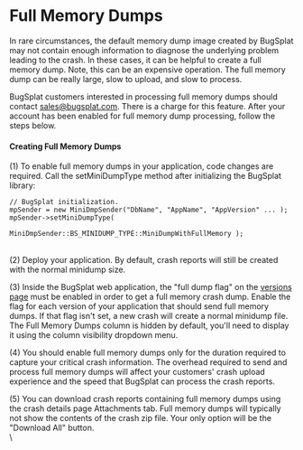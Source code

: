 # Full Memory Dumps

In rare circumstances, the default memory dump image created by BugSplat may not contain enough information to diagnose the underlying problem leading to the crash.  In these cases, it can be helpful to create a full memory dump.  Note, this can be an expensive operation.  The full memory dump can be really large, slow to upload, and slow to process. &#x20;

BugSplat customers interested in processing full memory dumps should contact sales@bugsplat.com.  There is a charge for this feature.  After your account has been enabled for full memory dump processing, follow the steps below.

#### Creating Full Memory Dumps

(1) To enable full memory dumps in your application, code changes are required.  Call the setMiniDumpType method after initializing the BugSplat library:

```
// BugSplat initialization.  
mpSender = new MiniDmpSender("DbName", "AppName", "AppVersion" ... );
mpSender->setMiniDumpType( 
                MiniDmpSender::BS_MINIDUMP_TYPE::MiniDumpWithFullMemory ); 
```

\
(2) Deploy your application.  By default, crash reports will still be created with the normal minidump size.

(3) Inside the BugSplat web application, the "full dump flag" on the [versions page](https://app.bugsplat.com/v2/versions) must be enabled in order to get a full memory crash dump.  Enable the flag for each version of your application that should send full memory dumps.  If that flag isn't set, a new crash will create a normal minidump file.  The Full Memory Dumps column is hidden by default, you'll need to display it using the column visibility dropdown menu. &#x20;

(4) You should enable full memory dumps only for the duration required to capture your critical crash information.  The overhead required to send and process full memory dumps will affect your customers' crash upload experience and the speed that BugSplat can process the crash reports.

(5) You can download crash reports containing full memory dumps using the crash details page Attachments tab.  Full memory dumps will typically not show the contents of the crash zip file.  Your only option will be the "Download All" button.\
\
